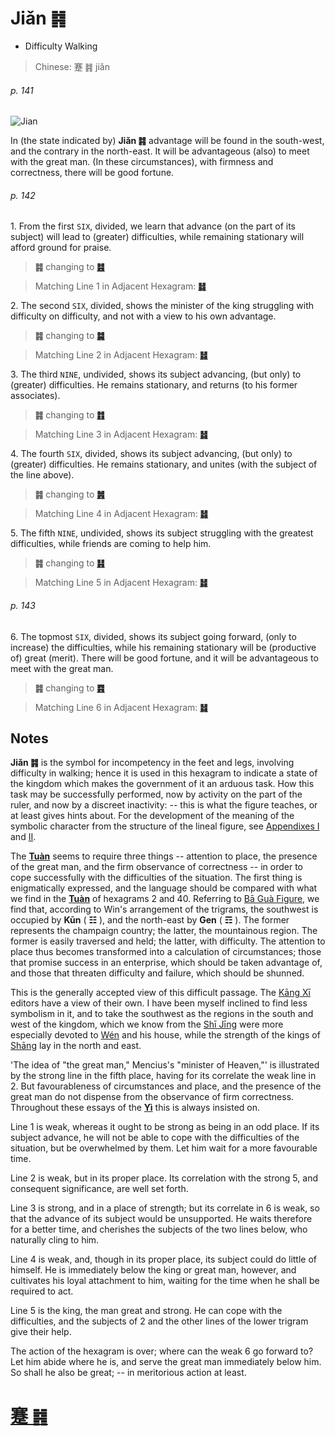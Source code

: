 # Jiǎn ䷦

* Difficulty Walking

> Chinese: 蹇 ䷦ jiǎn

###### p. 141

![Jian](https://88o.io/wp-content/uploads/2018/09/39-e8b987jian.jpg)

In (the state indicated by) **Jiǎn ䷦** advantage will be found in the south-west, and the contrary in the north-east. It will be advantageous (also) to meet with the great man. (In these circumstances), with firmness and correctness, there will be good fortune.

###### p. 142

1.<a name="39.1"></a> From the first `SIX`, divided, we learn that advance (on the part of its subject) will lead to (greater) difficulties, while remaining stationary will afford ground for praise.

> **䷦** changing to [**䷾**](e697a2e6b58ejiji.md)

> Matching Line 1 in Adjacent Hexagram: [**䷧**](e8a7a3xie.md#40.1)

2.<a name="39.2"></a> The second `SIX`, divided, shows the minister of the king struggling with difficulty on difficulty, and not with a view to his own advantage.

> **䷦** changing to [**䷯**](e4ba95jing.md)

> Matching Line 2 in Adjacent Hexagram: [**䷧**](e8a7a3xie.md#40.2)

3.<a name="39.3"></a> The third `NINE`, undivided, shows its subject advancing, (but only) to (greater) difficulties. He remains stationary, and returns (to his former associates).

> **䷦** changing to [**䷇**](e6af94bi.md)

> Matching Line 3 in Adjacent Hexagram: [**䷧**](e8a7a3xie.md#40.3)

4.<a name="39.4"></a> The fourth `SIX`, divided, shows its subject advancing, (but only) to (greater) difficulties. He remains stationary, and unites (with the subject of the line above).

> **䷦** changing to [**䷞**](e592b8xian.md)

> Matching Line 4 in Adjacent Hexagram: [**䷧**](e8a7a3xie.md#40.4)

5.<a name="39.5"></a> The fifth `NINE`, undivided, shows its subject struggling with the greatest difficulties, while friends are coming to help him.

> **䷦** changing to [**䷎**](e8b0a6qian.md)

> Matching Line 5 in Adjacent Hexagram: [**䷧**](e8a7a3xie.md#40.5)

###### p. 143

6.<a name="39.6"></a> The topmost `SIX`, divided, shows its subject going forward, (only to increase) the difficulties, while his remaining stationary will be (productive of) great (merit). There will be good fortune, and it will be advantageous to meet with the great man.

> **䷦** changing to [**䷴**](e6b890jian.md)

> Matching Line 6 in Adjacent Hexagram: [**䷧**](e8a7a3xie.md#40.6)

## Notes

**Jiǎn ䷦** is the symbol for incompetency in the feet and legs, involving difficulty in walking; hence it is used in this hexagram to indicate a state of the kingdom which makes the government of it an arduous task. How this task may be successfully performed, now by activity on the part of the ruler, and now by a discreet inactivity: -- this is what the figure teaches, or at least gives hints about. For the development of the meaning of the symbolic character from the structure of the lineal figure, see [Appendixes I](appendix01s1.md) and [II](appendix02s1.md).

The [**Tuàn**](https://en.wikipedia.org/wiki/Ten_Wings) seems to require three things -- attention to place, the presence of the great man, and the firm observance of correctness -- in order to cope successfully with the difficulties of the situation. The first thing is enigmatically expressed, and the language should be compared with what we find in the [**Tuàn**](https://en.wikipedia.org/wiki/Ten_Wings) of hexagrams 2 and 40. Referring to [Bā Guà Figure](bagua.png), we find that, according to Win's arrangement of the trigrams, the southwest is occupied by **Kūn** ( **☷** ), and the north-east by **Gen** ( **☶** ). The former represents the champaign country; the latter, the mountainous region. The former is easily traversed and held; the latter, with difficulty. The attention to place thus becomes transformed into a calculation of circumstances; those that promise success in an enterprise, which should be taken advantage of, and those that threaten difficulty and failure, which should be shunned.

This is the generally accepted view of this difficult passage. The [Kāng Xī](https://en.wikipedia.org/wiki/Kangxi_Dictionary) editors have a view of their own. I have been myself inclined to find less symbolism in it, and to take the southwest as the regions in the south and west of the kingdom, which we know from the [Shī Jīng](https://en.wikipedia.org/wiki/Classic_of_Poetry) were more especially devoted to [Wén](https://en.wikipedia.org/wiki/King_Wen_of_Zhou) and his house, while the strength of the kings of [Shāng](https://en.wikipedia.org/wiki/Shang_dynasty) lay in the north and east.

'The idea of "the great man," Mencius's "minister of Heaven,"' is illustrated by the strong line in the fifth place, having for its correlate the weak line in 2. But favourableness of circumstances and place, and the presence of the great man do not dispense from the observance of firm correctness. Throughout these essays of the [**Yì**](https://en.wikipedia.org/wiki/I_Ching) this is always insisted on.

Line 1 is weak, whereas it ought to be strong as being in an odd place. If its subject advance, he will not be able to cope with the difficulties of the situation, but be overwhelmed by them. Let him wait for a more favourable time.

Line 2 is weak, but in its proper place. Its correlation with the strong 5, and consequent significance, are well set forth.

Line 3 is strong, and in a place of strength; but its correlate in 6 is weak, so that the advance of its subject would be unsupported. He waits therefore for a better time, and cherishes the subjects of the two lines below, who naturally cling to him.

Line 4 is weak, and, though in its proper place, its subject could do little of himself. He is immediately below the king or great man, however, and cultivates his loyal attachment to him, waiting for the time when he shall be required to act.

Line 5 is the king, the man great and strong. He can cope with the difficulties, and the subjects of 2 and the other lines of the lower trigram give their help.

The action of the hexagram is over; where can the weak 6 go forward to? Let him abide where he is, and serve the great man immediately below him. So shall he also be great; -- in meritorious action at least.

# [蹇 ䷦](e8b987jian_cn.md)
